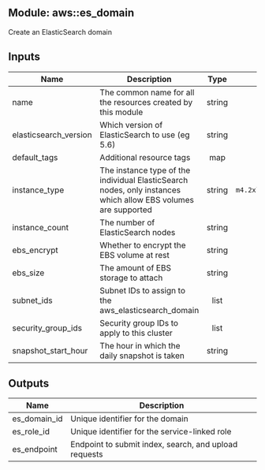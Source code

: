 ## Module: aws::es_domain

Create an ElasticSearch domain


## Inputs

| Name | Description | Type | Default | Required |
|------|-------------|:----:|:-----:|:-----:|
| name | The common name for all the resources created by this module | string | - | yes |
| elasticsearch_version | Which version of ElasticSearch to use (eg 5.6) | string | `5.6` | no |
| default_tags | Additional resource tags | map | `<map>` | no |
| instance_type | The instance type of the individual ElasticSearch nodes, only instances which allow EBS volumes are supported | string | `m4.2xlarge.elasticsearch` | no |
| instance_count | The number of ElasticSearch nodes | string | `3` | no |
| ebs_encrypt | Whether to encrypt the EBS volume at rest | string | - | yes |
| ebs_size | The amount of EBS storage to attach | string | `32` | no |
| subnet_ids | Subnet IDs to assign to the aws_elasticsearch_domain | list | `<list>` | no |
| security_group_ids | Security group IDs to apply to this cluster | list | - | yes |
| snapshot_start_hour | The hour in which the daily snapshot is taken | string | `01:00` | no |

## Outputs

| Name | Description |
|------|-------------|
| es_domain_id | Unique identifier for the domain |
| es_role_id | Unique identifier for the service-linked role |
| es_endpoint | Endpoint to submit index, search, and upload requests |

